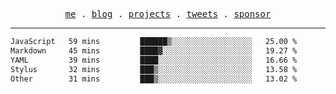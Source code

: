<p align="center">
  <samp>
    <a href="https://everfu.cn">me</a> .
    <a href="https://bloh.everfu.cn">blog</a> .
    <a href="https://everfu.cn/projects/">projects</a> .
    <a href="https://twitter.com/everfu8">tweets</a> .
    <a href="https://ko-fi.com/everfu">sponsor</a>
  </samp>
</p>

---

<!--START_SECTION:waka-->

```txt
JavaScript   59 mins         ██████▒░░░░░░░░░░░░░░░░░░   25.00 %
Markdown     45 mins         ████▓░░░░░░░░░░░░░░░░░░░░   19.27 %
YAML         39 mins         ████░░░░░░░░░░░░░░░░░░░░░   16.66 %
Stylus       32 mins         ███▒░░░░░░░░░░░░░░░░░░░░░   13.58 %
Other        31 mins         ███▒░░░░░░░░░░░░░░░░░░░░░   13.02 %
```

<!--END_SECTION:waka-->

